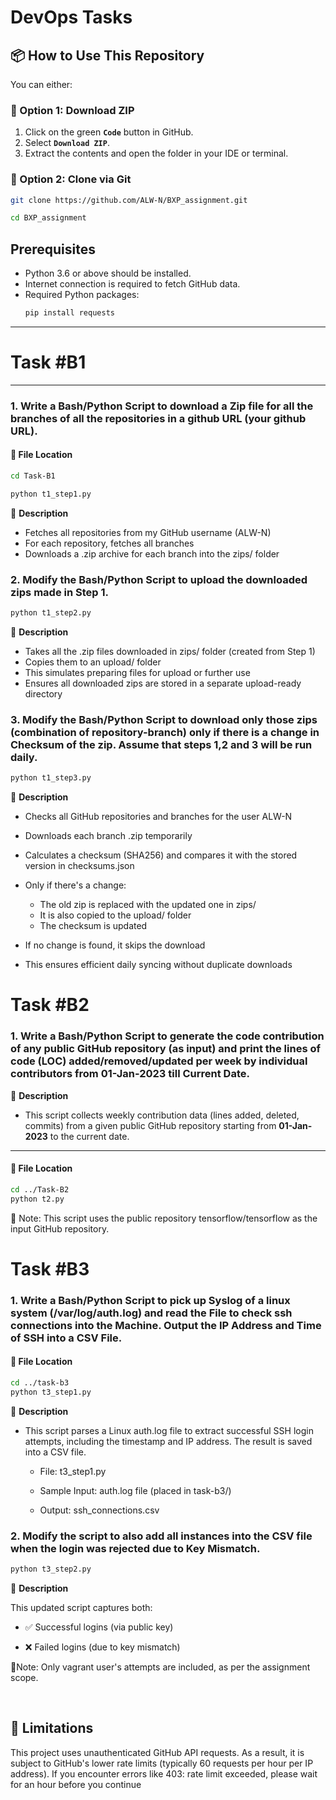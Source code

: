 # DevOps Tasks


## 📦 How to Use This Repository

You can either:

### 🔽 Option 1: Download ZIP

1. Click on the green **`Code`** button in GitHub.
2. Select **`Download ZIP`**.
3. Extract the contents and open the folder in your IDE or terminal.

### 🔁 Option 2: Clone via Git

```bash
git clone https://github.com/ALW-N/BXP_assignment.git

cd BXP_assignment
```

## Prerequisites

- Python 3.6 or above should be installed.
- Internet connection is required to fetch GitHub data.
- Required Python packages:
  ```bash
  pip install requests
---

# Task #B1

---

### 1. Write a Bash/Python Script to download a Zip file for all the branches of all the repositories in a github URL (your github URL).

#### 📂 File Location
```bash
cd Task-B1

python t1_step1.py
```
💬 **Description**  

- Fetches all repositories from my GitHub username (ALW-N)
- For each repository, fetches all branches
- Downloads a .zip archive for each branch into the zips/ folder

### 2. Modify the Bash/Python Script to upload the downloaded zips made in Step 1.


```bash
python t1_step2.py
```
💬 **Description**  

- Takes all the .zip files downloaded in zips/ folder (created from Step 1)
- Copies them to an upload/ folder
- This simulates preparing files for upload or further use
- Ensures all downloaded zips are stored in a separate upload-ready directory


### 3. Modify the Bash/Python Script to download only those zips (combination of repository-branch) only if there is a change in Checksum of the zip. Assume that steps 1,2 and 3 will be run daily.
```bash
python t1_step3.py
```

💬 **Description**  

- Checks all GitHub repositories and branches for the user ALW-N
- Downloads each branch .zip temporarily
- Calculates a checksum (SHA256) and compares it with the stored version in checksums.json
- Only if there's a change:
    - The old zip is replaced with the updated one in zips/
    -  It is also copied to the upload/ folder
    -  The checksum is updated

- If no change is found, it skips the download
- This ensures efficient daily syncing without duplicate downloads

# Task #B2

### 1. Write a Bash/Python Script to generate the code contribution of any public GitHub repository (as input) and print the lines of code (LOC) added/removed/updated per week by individual contributors from 01-Jan-2023 till Current Date.

💬 **Description**  
- This script collects weekly contribution data (lines added, deleted, commits) from a given public GitHub repository starting from **01-Jan-2023** to the current date.

---

#### 📂 File Location
```bash
cd ../Task-B2
python t2.py
```
🔐 Note: This script uses the public repository tensorflow/tensorflow as the input GitHub repository.

# Task #B3

### 1. Write a Bash/Python Script to pick up Syslog of a linux system (/var/log/auth.log) and read the File to check ssh connections into the Machine. Output the IP Address and Time of SSH into a CSV File.

#### 📂 File Location
```bash
cd ../task-b3
python t3_step1.py
```

💬 **Description**  
- This script parses a Linux auth.log file to extract successful SSH login attempts, including the timestamp and IP address. The result is saved into a CSV file.

    - File: t3_step1.py

    - Sample Input: auth.log file (placed in task-b3/)

    - Output: ssh_connections.csv

### 2. Modify the script to also add all instances into the CSV file when the login was rejected due to Key Mismatch.
```bash
python t3_step2.py
```

💬 **Description** 

This updated script captures both:

- ✅ Successful logins (via public key)

- ❌ Failed logins (due to key mismatch)

🔐Note: Only vagrant user's attempts are included, as per the assignment scope.

<br>

## 🛑  Limitations

This project uses unauthenticated GitHub API requests. As a result, it is subject to GitHub's lower rate limits (typically 60 requests per hour per IP address). If you encounter errors like 403: rate limit exceeded, please wait for an hour before you continue